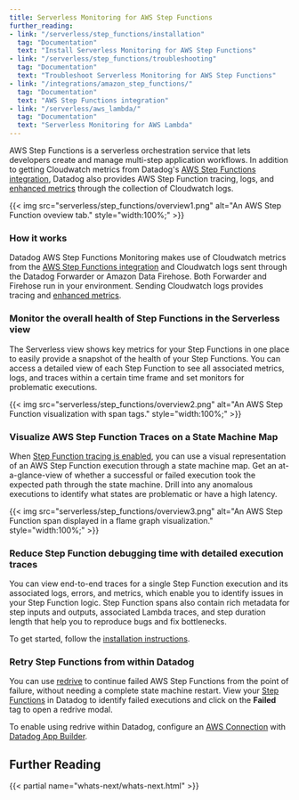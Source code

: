 ```yaml
---
title: Serverless Monitoring for AWS Step Functions
further_reading:
- link: "/serverless/step_functions/installation"
  tag: "Documentation"
  text: "Install Serverless Monitoring for AWS Step Functions"
- link: "/serverless/step_functions/troubleshooting"
  tag: "Documentation"
  text: "Troubleshoot Serverless Monitoring for AWS Step Functions"
- link: "/integrations/amazon_step_functions/"
  tag: "Documentation"
  text: "AWS Step Functions integration"
- link: "/serverless/aws_lambda/"
  tag: "Documentation"
  text: "Serverless Monitoring for AWS Lambda"
---
```


AWS Step Functions is a serverless orchestration service that lets developers create and manage multi-step application workflows. In addition to getting Cloudwatch metrics from Datadog's [AWS Step Functions integration][2], Datadog also provides AWS Step Function tracing, logs, and [enhanced metrics][3] through the collection of Cloudwatch logs.

{{< img src="serverless/step_functions/overview1.png" alt="An AWS Step Function oveview tab." style="width:100%;" >}}

### How it works
Datadog AWS Step Functions Monitoring makes use of Cloudwatch metrics from the [AWS Step Functions integration][2] and Cloudwatch logs sent through the Datadog Forwarder or Amazon Data Firehose. Both Forwarder and Firehose run in your environment. Sending Cloudwatch logs provides tracing and [enhanced metrics][3].

<!-- {{< img src="serverless/step_functions/how_it_works.png" alt="Diagram showing two components of Datadog AWS Step Function monitoring: Cloudwatch metrics sent through the AWS Step Functions integration, and logs, traces, and enhanced metrics sent through the Datadog Lambda Forwarder or Amazon Data Firehose." style="width:100%;" >}} -->

### Monitor the overall health of Step Functions in the Serverless view
The Serverless view shows key metrics for your Step Functions in one place to easily provide a snapshot of the health of your Step Functions. You can access a detailed view of each Step Function to see all associated metrics, logs, and traces within a certain time frame and set monitors for problematic executions. 

{{< img src="serverless/step_functions/overview2.png" alt="An AWS Step Function visualization with span tags." style="width:100%;" >}}


###  Visualize AWS Step Function Traces on a State Machine Map
When [Step Function tracing is enabled][1], you can use a visual representation of an AWS Step Function execution through a state machine map. Get an at-a-glance-view of whether a successful or failed execution took the expected path through the state machine. Drill into any anomalous executions to identify what states are problematic or have a high latency.

{{< img src="serverless/step_functions/overview3.png" alt="An AWS Step Function span displayed in a flame graph visualization." style="width:100%;" >}}


### Reduce Step Function debugging time with detailed execution traces
You can view end-to-end traces for a single Step Function execution and its associated logs, errors, and metrics, which enable you to identify issues in your Step Function logic. Step Function spans also contain rich metadata for step inputs and outputs, associated Lambda traces, and step duration length that help you to reproduce bugs and fix bottlenecks.

To get started, follow the [installation instructions][1].

### Retry Step Functions from within Datadog

You can use [redrive][4] to continue failed AWS Step Functions from the point of failure, without needing a complete state machine restart. View your [Step Functions][5] in Datadog to identify failed executions and click on the **Failed** tag to open a redrive modal.

To enable using redrive within Datadog, configure an [AWS Connection][6] with [Datadog App Builder][7].

## Further Reading

{{< partial name="whats-next/whats-next.html" >}}

[1]: /serverless/step_functions/installation
[2]: /integrations/amazon_step_functions/
[3]: /serverless/step_functions/enhanced-metrics
[4]: https://docs.aws.amazon.com/step-functions/latest/dg/redrive-executions.html
[5]: https://app.datadoghq.com/functions?cloud=aws&entity_view=step_functions
[6]: https://docs.aws.amazon.com/dtconsole/latest/userguide/welcome-connections.html
[7]: /service_management/app_builder/